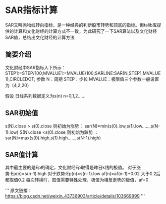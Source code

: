 # SAR指标计算

SAR又叫抛物线转向指标，是一种经典的判断股市转势和顶底的指标。但talib库提供的计算和文化财经的计算方式不一致，为此研究了一下SAR算法以及文化财经SAR值，总结出文化财经的计算方法

## 简要介绍

文化财经中SAR指标入下所示： STEP1:=STEP/100;MVALUE1:=MVALUE/100;SARLINE:SAR(N,STEP1,MVALUE1),CIRCLEDOT; 参数 N：周期 STEP：步长 MVALUE：极限值三个参数一般设置为（4,2,20）

假设 日线系列数据定义为s(n) n=0,1,2……

## SAR初始值

s(N).close > s(0).close 则初始为涨势：
sar(N)=min(s(0).low,s(1).low……,s(N-1).low)
S(N).close <s(0).close 则初始为跌势 ：
sar(N)=max(s(0).high,s(1).high……,s(N-1).high)

## SAR值计算


其中最主要的是Ep的确定，文化财经Ep取得是昨日k线的极值。
对于涨势:Ep(n)=s(n-1).high
对于跌势:Ep(n)=s(n-1).low
af(n)=af(n-1)+0.02 大于0.2后都取值0.2
每次转换时，取值需要特殊处理，极值为相反走势的极值，af=0

''' 原文链接：https://blog.csdn.net/weixin_43736903/article/details/103669999 '''
